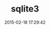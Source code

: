 ---
layout: post
title:  "sqlite3"
repo:   "sparklemotion/sqlite3-ruby"
date:   2015-02-18 17:29:42
gemurl: https://github.com/sparklemotion/sqlite3-ruby
---